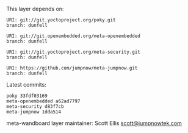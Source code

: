 This layer depends on:

    URI: git://git.yoctoproject.org/poky.git
    branch: dunfell

    URI: git://git.openembedded.org/meta-openembedded
    branch: dunfell

    URI: git://git.yoctoproject.org/meta-security.git
    branch: dunfell

    URI: https://github.com/jumpnow/meta-jumpnow.git
    branch: dunfell

Latest commits:

    poky 33fdf03169
    meta-openembedded a62ad7797
    meta-security d83f7cb
    meta-jumpnow 1dda514

meta-wandboard layer maintainer: Scott Ellis <scott@jumpnowtek.com>
